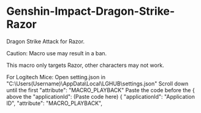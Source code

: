 # Genshin-Impact-Dragon-Strike-Razor
Dragon Strike Attack for Razor.

Caution: Macro use may result in a ban.

This macro only targets Razor, other characters may not work.

For Logitech Mice: Open setting.json in "C:\Users(Username)\AppData\Local\LGHUB\settings.json" Scroll down until the first "attribute": "MACRO_PLAYBACK" Paste the code before the { above the "applicationId": (Paste code here) { "applicationId": "Application ID", "attribute": "MACRO_PLAYBACK",
